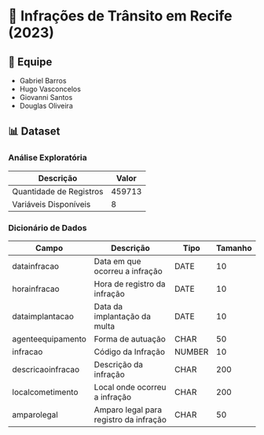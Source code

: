 # 🚦 Infrações de Trânsito em Recife (2023) 

## 👥 Equipe

- Gabriel Barros
- Hugo Vasconcelos
- Giovanni Santos
- Douglas Oliveira

## 📊 Dataset
  
### Análise Exploratória

| Descrição | Valor |
|-----------|-------|
| Quantidade de Registros | 459713 |
| Variáveis Disponíveis | 8 |

### Dicionário de Dados

| Campo | Descrição | Tipo | Tamanho |
|-------|-----------|------|---------|
| datainfracao | Data em que ocorreu a infração | DATE | 10 |
| horainfracao | Hora de registro da infração | DATE | 10 |
| dataimplantacao | Data da implantação da multa | DATE | 10 |
| agenteequipamento | Forma de autuação | CHAR | 50 |
| infracao | Código da Infração | NUMBER | 10 |
| descricaoinfracao | Descrição da infração | CHAR | 200 |
| localcometimento | Local onde ocorreu a infração | CHAR | 200 |
| amparolegal | Amparo legal para registro da infração | CHAR | 50 |
